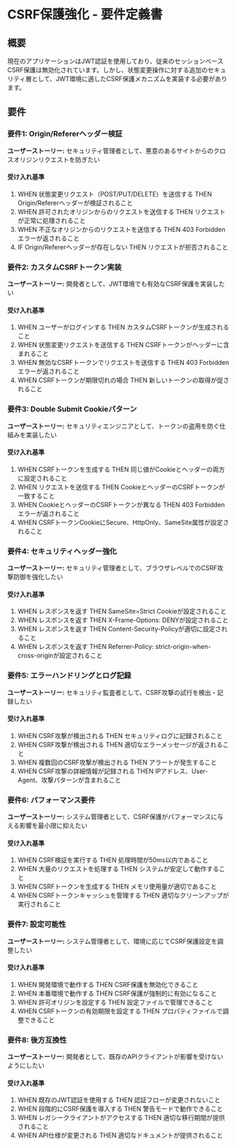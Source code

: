 # CSRF保護強化 - 要件定義書

## 概要

現在のアプリケーションはJWT認証を使用しており、従来のセッションベースCSRF保護は無効化されています。しかし、状態変更操作に対する追加のセキュリティ層として、JWT環境に適したCSRF保護メカニズムを実装する必要があります。

## 要件

### 要件1: Origin/Refererヘッダー検証

**ユーザーストーリー:** セキュリティ管理者として、悪意のあるサイトからのクロスオリジンリクエストを防ぎたい

#### 受け入れ基準
1. WHEN 状態変更リクエスト（POST/PUT/DELETE）を送信する THEN Origin/Refererヘッダーが検証されること
2. WHEN 許可されたオリジンからのリクエストを送信する THEN リクエストが正常に処理されること
3. WHEN 不正なオリジンからのリクエストを送信する THEN 403 Forbiddenエラーが返されること
4. IF Origin/Refererヘッダーが存在しない THEN リクエストが拒否されること

### 要件2: カスタムCSRFトークン実装

**ユーザーストーリー:** 開発者として、JWT環境でも有効なCSRF保護を実装したい

#### 受け入れ基準
1. WHEN ユーザーがログインする THEN カスタムCSRFトークンが生成されること
2. WHEN 状態変更リクエストを送信する THEN CSRFトークンがヘッダーに含まれること
3. WHEN 無効なCSRFトークンでリクエストを送信する THEN 403 Forbiddenエラーが返されること
4. WHEN CSRFトークンが期限切れの場合 THEN 新しいトークンの取得が促されること

### 要件3: Double Submit Cookieパターン

**ユーザーストーリー:** セキュリティエンジニアとして、トークンの盗用を防ぐ仕組みを実装したい

#### 受け入れ基準
1. WHEN CSRFトークンを生成する THEN 同じ値がCookieとヘッダーの両方に設定されること
2. WHEN リクエストを送信する THEN CookieとヘッダーのCSRFトークンが一致すること
3. WHEN CookieとヘッダーのCSRFトークンが異なる THEN 403 Forbiddenエラーが返されること
4. WHEN CSRFトークンCookieにSecure、HttpOnly、SameSite属性が設定されること

### 要件4: セキュリティヘッダー強化

**ユーザーストーリー:** セキュリティ管理者として、ブラウザレベルでのCSRF攻撃防御を強化したい

#### 受け入れ基準
1. WHEN レスポンスを返す THEN SameSite=Strict Cookieが設定されること
2. WHEN レスポンスを返す THEN X-Frame-Options: DENYが設定されること
3. WHEN レスポンスを返す THEN Content-Security-Policyが適切に設定されること
4. WHEN レスポンスを返す THEN Referrer-Policy: strict-origin-when-cross-originが設定されること

### 要件5: エラーハンドリングとログ記録

**ユーザーストーリー:** セキュリティ監査者として、CSRF攻撃の試行を検出・記録したい

#### 受け入れ基準
1. WHEN CSRF攻撃が検出される THEN セキュリティログに記録されること
2. WHEN CSRF攻撃が検出される THEN 適切なエラーメッセージが返されること
3. WHEN 複数回のCSRF攻撃が検出される THEN アラートが発生すること
4. WHEN CSRF攻撃の詳細情報が記録される THEN IPアドレス、User-Agent、攻撃パターンが含まれること

### 要件6: パフォーマンス要件

**ユーザーストーリー:** システム管理者として、CSRF保護がパフォーマンスに与える影響を最小限に抑えたい

#### 受け入れ基準
1. WHEN CSRF検証を実行する THEN 処理時間が50ms以内であること
2. WHEN 大量のリクエストを処理する THEN システムが安定して動作すること
3. WHEN CSRFトークンを生成する THEN メモリ使用量が適切であること
4. WHEN CSRFトークンキャッシュを管理する THEN 適切なクリーンアップが実行されること

### 要件7: 設定可能性

**ユーザーストーリー:** システム管理者として、環境に応じてCSRF保護設定を調整したい

#### 受け入れ基準
1. WHEN 開発環境で動作する THEN CSRF保護を無効化できること
2. WHEN 本番環境で動作する THEN CSRF保護が強制的に有効になること
3. WHEN 許可オリジンを設定する THEN 設定ファイルで管理できること
4. WHEN CSRFトークンの有効期限を設定する THEN プロパティファイルで調整できること

### 要件8: 後方互換性

**ユーザーストーリー:** 開発者として、既存のAPIクライアントが影響を受けないようにしたい

#### 受け入れ基準
1. WHEN 既存のJWT認証を使用する THEN 認証フローが変更されないこと
2. WHEN 段階的にCSRF保護を導入する THEN 警告モードで動作できること
3. WHEN レガシークライアントがアクセスする THEN 適切な移行期間が提供されること
4. WHEN API仕様が変更される THEN 適切なドキュメントが提供されること